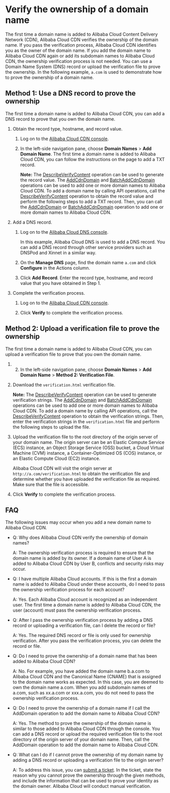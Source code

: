 # Verify the ownership of a domain name

The first time a domain name is added to Alibaba Cloud Content Delivery Network \(CDN\), Alibaba Cloud CDN verifies the ownership of the domain name. If you pass the verification process, Alibaba Cloud CDN identifies you as the owner of the domain name. If you add the domain name to Alibaba Cloud CDN again or add its subdomain names to Alibaba Cloud CDN, the ownership verification process is not needed. You can use a Domain Name System \(DNS\) record or upload the verification file to prove the ownership. In the following example, `a.com` is used to demonstrate how to prove the ownership of a domain name.

## Method 1: Use a DNS record to prove the ownership

The first time a domain name is added to Alibaba Cloud CDN, you can add a DNS record to prove that you own the domain name.

1.  Obtain the record type, hostname, and record value.

    1.  Log on to the [Alibaba Cloud CDN console](https://cdn.console.aliyun.com).

    2.  In the left-side navigation pane, choose **Domain Names** \> **Add Domain Name**. The first time a domain name is added to Alibaba Cloud CDN, you can follow the instructions on the page to add a TXT record.

        **Note:** The [DescribeVerifyContent](https://www.alibabacloud.com/help/zh/doc-detail/176905.htm?spm=a2c63.p38356.b99.290.1a8e103fc16upg) operation can be used to generate the record value. The [AddCdnDomain](https://www.alibabacloud.com/help/zh/doc-detail/91176.htm?spm=a2c63.p38356.b99.261.77ea177fKoB4IQ) and [BatchAddCdnDomain](https://www.alibabacloud.com/help/zh/doc-detail/124881.htm?spm=a2c63.p38356.b99.262.2d326ca5q0acNs) operations can be used to add one or more domain names to Alibaba Cloud CDN. To add a domain name by calling API operations, call the [DescribeVerifyContent](https://www.alibabacloud.com/help/zh/doc-detail/176905.htm?spm=a2c63.p38356.b99.290.1a8e103fc16upg) operation to obtain the record value and perform the following steps to add a TXT record. Then, you can call the [AddCdnDomain](https://www.alibabacloud.com/help/zh/doc-detail/91176.htm?spm=a2c63.p38356.b99.261.77ea177fKoB4IQ) or [BatchAddCdnDomain](https://www.alibabacloud.com/help/zh/doc-detail/124881.htm?spm=a2c63.p38356.b99.262.2d326ca5q0acNs) operation to add one or more domain names to Alibaba Cloud CDN.

2.  Add a DNS record.

    1.  Log on to the [Alibaba Cloud DNS console](https://dc.console.aliyun.com/dns).

        In this example, Alibaba Cloud DNS is used to add a DNS record. You can add a DNS record through other service providers such as DNSPod and Xinnet in a similar way.

    2.  On the **Manage DNS** page, find the domain name `a.com` and click **Configure** in the Actions column.

    3.  Click **Add Record**. Enter the record type, hostname, and record value that you have obtained in Step 1.

3.  Complete the verification process.

    1.  Log on to the [Alibaba Cloud CDN console](https://cdn.console.aliyun.com).

    2.  Click **Verify** to complete the verification process.


## Method 2: Upload a verification file to prove the ownership

The first time a domain name is added to Alibaba Cloud CDN, you can upload a verification file to prove that you own the domain name.

1.  2.  In the left-side navigation pane, choose **Domain Names** \> **Add Domain Name** \> **Method 2: Verification File**.

3.  Download the `verification.html` verification file.

    **Note:** The [DescribeVerifyContent](https://www.alibabacloud.com/help/zh/doc-detail/176905.htm?spm=a2c63.p38356.b99.290.1a8e103fc16upg) operation can be used to generate verification strings. The [AddCdnDomain](https://www.alibabacloud.com/help/zh/doc-detail/91176.htm?spm=a2c63.p38356.b99.261.77ea177fKoB4IQ) and [BatchAddCdnDomain](https://www.alibabacloud.com/help/zh/doc-detail/124881.htm?spm=a2c63.p38356.b99.262.2d326ca5q0acNs) operations can be used to add one or more domain names to Alibaba Cloud CDN. To add a domain name by calling API operations, call the [DescribeVerifyContent](https://www.alibabacloud.com/help/zh/doc-detail/176905.htm?spm=a2c63.p38356.b99.290.1a8e103fc16upg) operation to obtain the verification strings. Then, enter the verification strings in the `verification.html` file and perform the following steps to upload the file.

4.  Upload the verification file to the root directory of the origin server of your domain name. The origin server can be an Elastic Compute Service \(ECS\) instance, an Object Storage Service \(OSS\) bucket, a Cloud Virtual Machine \(CVM\) instance, a Container-Optimized OS \(COS\) instance, or an Elastic Compute Cloud \(EC2\) instance.

    Alibaba Cloud CDN will visit the origin server at `http://a.com/verification.html` to obtain the verification file and determine whether you have uploaded the verification file as required. Make sure that the file is accessible.

5.  Click **Verify** to complete the verification process.


## FAQ

The following issues may occur when you add a new domain name to Alibaba Cloud CDN.

-   Q: Why does Alibaba Cloud CDN verify the ownership of domain names?

    A: The ownership verification process is required to ensure that the domain name is added by its owner. If a domain name of User A is added to Alibaba Cloud CDN by User B, conflicts and security risks may occur.

-   Q: I have multiple Alibaba Cloud accounts. If this is the first a domain name is added to Alibaba Cloud under these accounts, do I need to pass the ownership verification process for each account?

    A: Yes. Each Alibaba Cloud account is recognized as an independent user. The first time a domain name is added to Alibaba Cloud CDN, the user \(account\) must pass the ownership verification process.

-   Q: After I pass the ownership verification process by adding a DNS record or uploading a verification file, can I delete the record or file?

    A: Yes. The required DNS record or file is only used for ownership verification. After you pass the verification process, you can delete the record or file.

-   Q: Do I need to prove the ownership of a domain name that has been added to Alibaba Cloud CDN?

    A: No. For example, you have added the domain name b.a.com to Alibaba Cloud CDN and the Canonical Name \(CNAME\) that is assigned to the domain name works as expected. In this case, you are deemed to own the domain name a.com. When you add subdomain names of a.com, such as xx.a.com or xxx.a.com, you do not need to pass the ownership verification process.

-   Q: Do I need to prove the ownership of a domain name if I call the AddDomain operation to add the domain name to Alibaba Cloud CDN?

    A: Yes. The method to prove the ownership of the domain name is similar to those added to Alibaba Cloud CDN through the console. You can add a DNS record or upload the required verification file to the root directory of the origin server of your domain name. Then, call the AddDomain operation to add the domain name to Alibaba Cloud CDN.

-   Q: What can I do if I cannot prove the ownership of my domain name by adding a DNS record or uploading a verification file to the origin server?

    A: To address this issue, you can [submit a ticket](https://workorder-intl.console.aliyun.com/#/ticket/createIndex). In the ticket, state the reason why you cannot prove the ownership through the given methods, and include the information that can be used to prove your identity as the domain owner. Alibaba Cloud will conduct manual verification.


